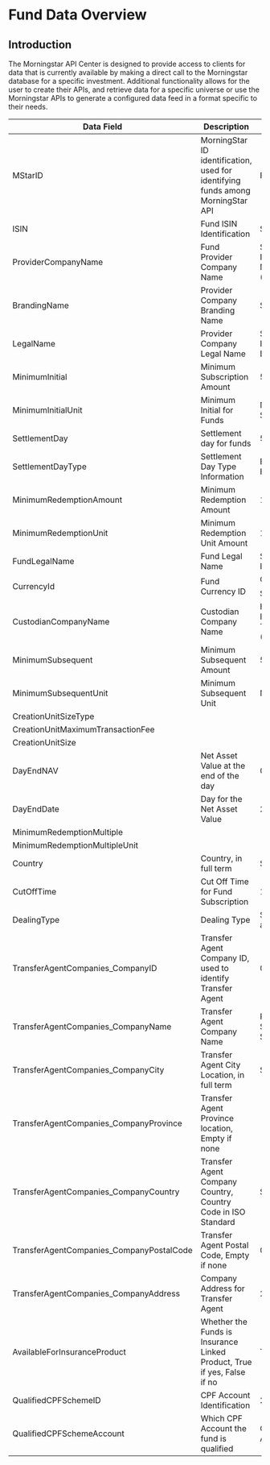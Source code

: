 # Fund Data Overview

## Introduction
The Morningstar API Center is designed to provide access to clients for data that is currently available by making a direct call to the Morningstar database for a specific investment. Additional functionality allows for the user to create their APIs, and retrieve data for a
specific universe or use the Morningstar APIs to generate a configured data feed in a format specific to their needs.

| **Data Field**                           | **Description**                                                                 | **Data Example**                               |
| ---------------------------------------- | ------------------------------------------------------------------------------- | ---------------------------------------------- |
| MStarID                                  | MorningStar ID identification, used for identifying funds among MorningStar API | F0HKG062RW                                     |
| ISIN                                     | Fund ISIN Identification                                                        | SG9999017685                                   |
| ProviderCompanyName                      | Fund Provider Company Name                                                      | Schroder Investment Management (Singapore) Ltd |
| BrandingName                             | Provider Company Branding Name                                                  | Schroders                                      |
| LegalName                                | Provider Company Legal Name                                                     | Schroder Asian Income SGD C Dis                |
| MinimumInitial                           | Minimum Subscription Amount                                                     | 5000                                           |
| MinimumInitialUnit                       | Minimum Initial for Funds                                                       | Monetary, Shares                               |
| SettlementDay                            | Settlement day for funds                                                        | 5                                              |
| SettlementDayType                        | Settlement Day Type Information                                                 | Excluding Bank Holiday                         |
| MinimumRedemptionAmount                  | Minimum Redemption Amount                                                       | 10000                                          |
| MinimumRedemptionUnit                    | Minimum Redemption Unit Amount                                                  | 100                                            |
| FundLegalName                            | Fund Legal Name                                                                 | Schroder Asian Income                          |
| CurrencyId                               | Fund Currency ID                                                                | CU$$$$$SGD                                     |
| CustodianCompanyName                     | Custodian Company Name                                                          | HSBC Institutional Trust Services (SGP)        |
| MinimumSubsequent                        | Minimum Subsequent Amount                                                       | 5000                                           |
| MinimumSubsequentUnit                    | Minimum Subsequent Unit                                                         | Monetary                                       |
| CreationUnitSizeType                     |                                                                                 |                                                |
| CreationUnitMaximumTransactionFee        |                                                                                 |                                                |
| CreationUnitSize                         |                                                                                 |                                                |
| DayEndNAV                                | Net Asset Value at the end of the day                                           | 0.829                                          |
| DayEndDate                               | Day for the Net Asset Value                                                     | 2022-11-04                                     |
| MinimumRedemptionMultiple                |                                                                                 |                                                |
| MinimumRedemptionMultipleUnit            |                                                                                 |                                                |
| Country                                  | Country, in full term                                                           | Singapore                                      |
| CutOffTime                               | Cut Off Time for Fund Subscription                                              | 17:00                                          |
| DealingType                              | Dealing Type                                                                    | Subscription and Redemption                    |
| TransferAgentCompanies_CompanyID         | Transfer Agent Company ID, used to identify Transfer Agent                      | 0C00008KSS                                     |
| TransferAgentCompanies_CompanyName       | Transfer Agent Company Name                                                     | RBC Trust Services Singapore Ltd               |
| TransferAgentCompanies_CompanyCity       | Transfer Agent City Location, in full term                                      | Singapore                                      |
| TransferAgentCompanies_CompanyProvince   | Transfer Agent Province location, Empty if none                                 |                                                |
| TransferAgentCompanies_CompanyCountry    | Transfer Agent Company Country, Country Code in ISO Standard                    | SGP                                            |
| TransferAgentCompanies_CompanyPostalCode | Transfer Agent Postal Code, Empty if none                                       | 049705                                         |
| TransferAgentCompanies_CompanyAddress    | Company Address for Transfer Agent                                              | 20 Cecil Street                                |
| AvailableForInsuranceProduct             | Whether the Funds is Insurance Linked Product, True if yes, False if no         | True/False                                     |
| QualifiedCPFSchemeID                     | CPF Account Identification                                                      | 2                                              |
| QualifiedCPFSchemeAccount                | Which CPF Account the fund is qualified                                         | Ordinary Account                               |
